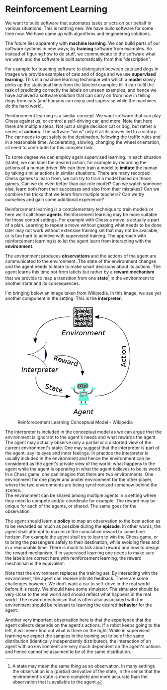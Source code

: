 # Reinforcement Learning

We want to build software that automates tasks or acts on our behalf in various situations.
This is nothing new. We have build software for some time now. We have came up with algorithms and engineering solutions.

The future lies apparently with **machine learning**. We can build parts of our software systems in new ways; by **training** software from examples.
So instead of figuring how to do stuff, we communicate to the software what we want, and the software is built automatically from this "description".

For example for teaching software to distinguish between cats and dogs in images we provide examples of cats and of dogs and we use **supervised learning**. This is a machine learning technique with which a **model** slowly picks up the statistical hints from the labeled examples till it can fulfil the task of predicting correctly the labels on unseen examples, and hence we have achieved a software solution that can carry on from now in telling dogs from cats (and humans can enjoy and supervise while the machines do the hard work).

Reinforcement learning is a similar concept. We want software that can play Chess against us, or control a self-driving car, and more. Note that here there are multiple steps. Not just a single decision cat or dog, but rather a series of **actions**. The software “wins” only if all its moves led to a victory. The car needs to get safely to the destination, following the traffic rules and in a reasonable time. Accelerating, slowing, changing the wheel orientation, all need to contribute for this complex task.

To some degree we can employ again supervised learning. In each situation (state), we can label the desired action, for example by recording the actions of a human driver. We can then train a model to **imitate** the human by taking similar actions in similar situations. There are many recorded Chess games to learn from, we can try to train a model based on those games.
Can we do even better than our role model? Can we watch someone else, learn both from their successes and also from their mistakes? Can we combine the tricks that we learn from multiple teachers? Can we try ourselves and gain some additional experience?

Reinforcement learning is a complementary technique to train models or here we’ll call those **agents**. Reinforcement learning may be more suitable for those control settings. For example with Chess a move is actually a part of a plan. Learning to repeat a move without gasping what needs to be done later may not work without extensive training set that may not be available, or is too hard to achieve with supervised training. The approach with reinforcement learning is to let the agent learn from interacting with the **environment**.

The environment produces **observations** and the actions of the agent are communicated to the environment. The state of the environment changes and the agent needs to learn to make smart decisions about its actions. The agent learns this time not from labels but rather by a **reward mechanism** that we provide to map a transition from one **state**[^1] in the environment to another state and its consequences.

I'm bringing below an image taken from Wikipedia. In this image, we see yet another component in the setting. This is the **interpreter**.

<figure>
  <img src="../images/Reinforcement_learning_diagram.svg.png" title="Reinforcement learning diagram"/>
  <figcaption>Reinforecement Learning Conceptual Model - Wikipedia</figcaption>
</figure>

The interpreter is included in the conceptual model as we can argue that the environment is ignorant to the agent's needs and what rewards the agent. The agent may actually observe only a partial or a distorted view of the current environment's state. One may suggest that the interpreter is part of the agent, say its eyes and inner feelings.
In practice the interpreter is usually included in the environment and hence the environment can be considered as the agent's private view of the world; what happens to the agent while the agent is operating in what the agent believes to be its world.
In a Chess game, one can imagine that there are two environments. One environment for one player and anoter environment for the other player, where the two environments are being synchronized somehow behind the scenes.  
The environment can be shared among multiple agents in a setting where they need to compete and/or coordinate for example. The reward may be unique for each of the agents, or shared. The same goes for the observation.

The agent should learn a **policy** to map an observation to the best action as to be rewarded as much as possible during the **episode**. In other words, the agent shall attempt to maximize the cumulative reward to some time horizon. For example the agent shall try to learn to win the Chess game, or to bring the passengers safely to their destination, while avoiding fines and in a reasonable time. There is much to talk about reward and how to design the reward mechanism. If in supervised learning one needs to make sure the labels are correct here with reinforcement learning, the reward mechanism is the equivalent.

Note that the environment replaces the training set. By interacting with the environment, the agent can receive infinite feedback. There are some challenges however. We don’t want a car to self-drive in the real world before it is ready. We should have some simulator. The simulator should be very close to the real world and should reflect what happens in the real world. The reward mechanism that is often also associated with the environment should be relevant to learning the desired **behavior** for the agent.

Another very important observation here is that the experience that the agent collects depends on the agent's actions. If a robot keeps going to the left, it will never find out what is there on the right. While in supervised learning we expect the samples in the training set to be of the same distribution (identically independently distributed), the interaction of an agent with an environment are very much dependent on the agent's actions and hence cannot be assumed to be of the same distribution.

[^1]: A state may mean the same thing as an observation. In many settings the observation is a (partial) derivative of the state, in the sense that the environment's state is more complete and more accurate than the observation that is available to the agent.